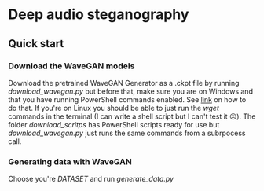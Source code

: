 # Deep audio steganography

## Quick start

### Download the WaveGAN models
Download the pretrained WaveGAN Generator as a .ckpt file by running _download_wavegan.py_ but before that, make sure you are on 
Windows and that you have running PowerShell commands enabled. 
See [link](https://superuser.com/questions/106360/how-to-enable-execution-of-powershell-scripts) on how to do that. If 
you're on Linux you should be able to just run the _wget_ commands in the terminal (I can write a shell script but I 
can't test it :disappointed_relieved:). The folder _download_scritps_ has PowerShell scripts ready for use 
but _download_wavegan.py_ just runs the same commands from a subrpocess call.

### Generating data with WaveGAN
Choose you're _DATASET_ and run _generate_data.py_
